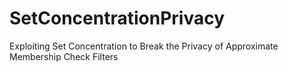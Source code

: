# SetConcentrationPrivacy
Exploiting Set Concentration to Break the Privacy of Approximate Membership Check Filters
